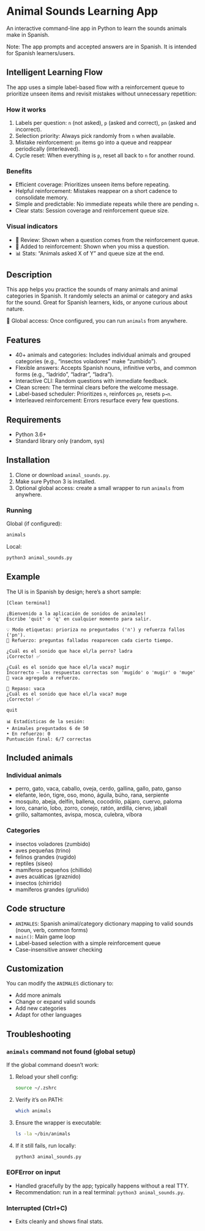 # Animal Sounds Learning App

An interactive command-line app in Python to learn the sounds animals make in Spanish.

Note: The app prompts and accepted answers are in Spanish. It is intended for Spanish learners/users.

## Intelligent Learning Flow

The app uses a simple label-based flow with a reinforcement queue to prioritize unseen items and revisit mistakes without unnecessary repetition:

### How it works
1. Labels per question: `n` (not asked), `p` (asked and correct), `pn` (asked and incorrect).
2. Selection priority: Always pick randomly from `n` when available.
3. Mistake reinforcement: `pn` items go into a queue and reappear periodically (interleaved).
4. Cycle reset: When everything is `p`, reset all back to `n` for another round.

### Benefits
- Efficient coverage: Prioritizes unseen items before repeating.
- Helpful reinforcement: Mistakes reappear on a short cadence to consolidate memory.
- Simple and predictable: No immediate repeats while there are pending `n`.
- Clear stats: Session coverage and reinforcement queue size.

### Visual indicators
- 🔄 Review: Shown when a question comes from the reinforcement queue.
- 📝 Added to reinforcement: Shown when you miss a question.
- 📊 Stats: “Animals asked X of Y” and queue size at the end.

## Description

This app helps you practice the sounds of many animals and animal categories in Spanish. It randomly selects an animal or category and asks for the sound. Great for Spanish learners, kids, or anyone curious about nature.

🚀 Global access: Once configured, you can run `animals` from anywhere.

## Features

- 40+ animals and categories: Includes individual animals and grouped categories (e.g., “insectos voladores” make “zumbido”).
- Flexible answers: Accepts Spanish nouns, infinitive verbs, and common forms (e.g., “ladrido”, “ladrar”, “ladra”).
- Interactive CLI: Random questions with immediate feedback.
- Clean screen: The terminal clears before the welcome message.
- Label-based scheduler: Prioritizes `n`, reinforces `pn`, resets `p→n`.
- Interleaved reinforcement: Errors resurface every few questions.

## Requirements

- Python 3.6+
- Standard library only (random, sys)

## Installation

1. Clone or download `animal_sounds.py`.
2. Make sure Python 3 is installed.
3. Optional global access: create a small wrapper to run `animals` from anywhere.

### Running

Global (if configured):

```bash
animals
```

Local:

```bash
python3 animal_sounds.py
```

## Example

The UI is in Spanish by design; here’s a short sample:

```
[Clean terminal]

¡Bienvenido a la aplicación de sonidos de animales!
Escribe 'quit' o 'q' en cualquier momento para salir.

💡 Modo etiquetas: prioriza no preguntados ('n') y refuerza fallos ('pn').
🔄 Refuerzo: preguntas falladas reaparecen cada cierto tiempo.

¿Cuál es el sonido que hace el/la perro? ladra
¡Correcto! ✅

¿Cuál es el sonido que hace el/la vaca? mugir
Incorrecto – las respuestas correctas son 'mugido' o 'mugir' o 'muge'
📝 vaca agregado a refuerzo.

🔄 Repaso: vaca
¿Cuál es el sonido que hace el/la vaca? muge
¡Correcto! ✅

quit

📊 Estadísticas de la sesión:
• Animales preguntados 6 de 50
• En refuerzo: 0
Puntuación final: 6/7 correctas
```

## Included animals

### Individual animals
- perro, gato, vaca, caballo, oveja, cerdo, gallina, gallo, pato, ganso
- elefante, león, tigre, oso, mono, águila, búho, rana, serpiente
- mosquito, abeja, delfín, ballena, cocodrilo, pájaro, cuervo, paloma
- loro, canario, lobo, zorro, conejo, ratón, ardilla, ciervo, jabalí
- grillo, saltamontes, avispa, mosca, culebra, víbora

### Categories
- insectos voladores (zumbido)
- aves pequeñas (trino)
- felinos grandes (rugido)
- reptiles (siseo)
- mamíferos pequeños (chillido)
- aves acuáticas (graznido)
- insectos (chirrido)
- mamíferos grandes (gruñido)

## Code structure

- `ANIMALES`: Spanish animal/category dictionary mapping to valid sounds (noun, verb, common forms)
- `main()`: Main game loop
- Label-based selection with a simple reinforcement queue
- Case-insensitive answer checking

## Customization

You can modify the `ANIMALES` dictionary to:
- Add more animals
- Change or expand valid sounds
- Add new categories
- Adapt for other languages

## Troubleshooting

### `animals` command not found (global setup)
If the global command doesn’t work:

1. Reload your shell config:
   ```bash
   source ~/.zshrc
   ```

2. Verify it’s on PATH:
   ```bash
   which animals
   ```

3. Ensure the wrapper is executable:
   ```bash
   ls -la ~/bin/animals
   ```

4. If it still fails, run locally:
   ```bash
   python3 animal_sounds.py
   ```

### EOFError on input
- Handled gracefully by the app; typically happens without a real TTY.
- Recommendation: run in a real terminal: `python3 animal_sounds.py`.

### Interrupted (Ctrl+C)
- Exits cleanly and shows final stats.
